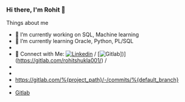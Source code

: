 ### Hi there, I'm Rohit 👋

Things about me
- 🔭 I’m currently working on SQL, Machine learning
- 🌱 I’m currently learning Oracle, Python, PL/SQL
- 
- 🤩 Connect with Me: [![Linkedin](https://img.shields.io/badge/LinkedIn-0077B5?style=for-the-badge&logo=linkedin&logoColor=white)](https://www.linkedin.com/in/rohitshukla001/)&nbsp;/ [![Gitlab](https://img.shields.io/badge/GitLab-330F63?style=for-the-badge&logo=gitlab&logoColor=white)])](https://gitlab.com/rohitshukla001/)&nbsp;/ 
- 
- 
- https://gitlab.com/%{project_path}/-/commits/%{default_branch}
- 
- <a href="https://gitlab.com/rohitshukla001/">Gitlab</a>
